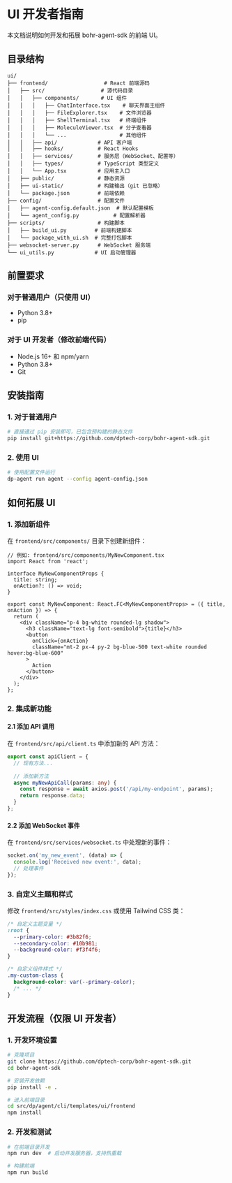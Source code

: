# UI 开发者指南

本文档说明如何开发和拓展 bohr-agent-sdk 的前端 UI。

## 目录结构

```
ui/
├── frontend/                  # React 前端源码
│   ├── src/                  # 源代码目录
│   │   ├── components/       # UI 组件
│   │   │   ├── ChatInterface.tsx    # 聊天界面主组件
│   │   │   ├── FileExplorer.tsx    # 文件浏览器
│   │   │   ├── ShellTerminal.tsx   # 终端组件
│   │   │   ├── MoleculeViewer.tsx  # 分子查看器
│   │   │   └── ...                 # 其他组件
│   │   ├── api/             # API 客户端
│   │   ├── hooks/           # React Hooks
│   │   ├── services/        # 服务层（WebSocket、配置等）
│   │   ├── types/           # TypeScript 类型定义
│   │   └── App.tsx          # 应用主入口
│   ├── public/              # 静态资源
│   ├── ui-static/           # 构建输出（git 已忽略）
│   └── package.json         # 前端依赖
├── config/                  # 配置文件
│   ├── agent-config.default.json  # 默认配置模板
│   └── agent_config.py           # 配置解析器
├── scripts/                 # 构建脚本
│   ├── build_ui.py         # 前端构建脚本
│   └── package_with_ui.sh  # 完整打包脚本
├── websocket-server.py      # WebSocket 服务端
└── ui_utils.py             # UI 启动管理器
```

## 前置要求

### 对于普通用户（只使用 UI）
- Python 3.8+
- pip

### 对于 UI 开发者（修改前端代码）
- Node.js 16+ 和 npm/yarn
- Python 3.8+
- Git

## 安装指南

### 1. 对于普通用户

```bash
# 直接通过 pip 安装即可，已包含预构建的静态文件
pip install git+https://github.com/dptech-corp/bohr-agent-sdk.git
```

### 2. 使用 UI

```bash
# 使用配置文件运行
dp-agent run agent --config agent-config.json
```

## 如何拓展 UI

### 1. 添加新组件

在 `frontend/src/components/` 目录下创建新组件：

```tsx
// 例如: frontend/src/components/MyNewComponent.tsx
import React from 'react';

interface MyNewComponentProps {
  title: string;
  onAction?: () => void;
}

export const MyNewComponent: React.FC<MyNewComponentProps> = ({ title, onAction }) => {
  return (
    <div className="p-4 bg-white rounded-lg shadow">
      <h3 className="text-lg font-semibold">{title}</h3>
      <button 
        onClick={onAction}
        className="mt-2 px-4 py-2 bg-blue-500 text-white rounded hover:bg-blue-600"
      >
        Action
      </button>
    </div>
  );
};
```

### 2. 集成新功能

#### 2.1 添加 API 调用

在 `frontend/src/api/client.ts` 中添加新的 API 方法：

```typescript
export const apiClient = {
  // 现有方法...
  
  // 添加新方法
  async myNewApiCall(params: any) {
    const response = await axios.post('/api/my-endpoint', params);
    return response.data;
  }
};
```

#### 2.2 添加 WebSocket 事件

在 `frontend/src/services/websocket.ts` 中处理新的事件：

```typescript
socket.on('my_new_event', (data) => {
  console.log('Received new event:', data);
  // 处理事件
});
```

### 3. 自定义主题和样式

修改 `frontend/src/styles/index.css` 或使用 Tailwind CSS 类：

```css
/* 自定义主题变量 */
:root {
  --primary-color: #3b82f6;
  --secondary-color: #10b981;
  --background-color: #f3f4f6;
}

/* 自定义组件样式 */
.my-custom-class {
  background-color: var(--primary-color);
  /* ... */
}
```

## 开发流程（仅限 UI 开发者）

### 1. 开发环境设置

```bash
# 克隆项目
git clone https://github.com/dptech-corp/bohr-agent-sdk.git
cd bohr-agent-sdk

# 安装开发依赖
pip install -e .

# 进入前端目录
cd src/dp/agent/cli/templates/ui/frontend
npm install
```

### 2. 开发和测试

```bash
# 在前端目录开发
npm run dev  # 启动开发服务器，支持热重载

# 构建前端
npm run build
```
